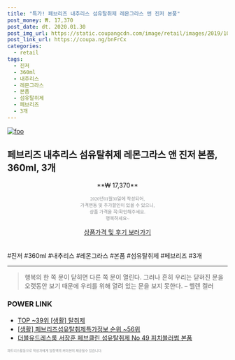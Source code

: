 ```yaml
--- 
title: "특가! 페브리즈 내추리스 섬유탈취제 레몬그라스 앤 진저 본품" 
post_money: ₩. 17,370 
post_date: dt. 2020.01.30 
post_img_url: https://static.coupangcdn.com/image/retail/images/2019/10/10/14/8/a6145a7b-7322-4d73-bf63-c0711578e397.jpg 
post_link_url: https://coupa.ng/bnFrCx 
categories: 
  - retail 
tags: 
  - 진저 
  - 360ml 
  - 내추리스 
  - 레몬그라스 
  - 본품 
  - 섬유탈취제 
  - 페브리즈 
  - 3개 
--- 
```

[![foo](https://static.coupangcdn.com/image/retail/images/2019/10/10/14/8/a6145a7b-7322-4d73-bf63-c0711578e397.jpg)](https://coupa.ng/bnFrCx) 

## 페브리즈 내추리스 섬유탈취제 레몬그라스 앤 진저 본품, 360ml, 3개 
<p style="text-align: center;">**₩ 17,370**</p> 
<p style="text-align: center;"><span style="color: #898c8f; font-family: Georgia,Times,serif; font-size: 0.75em;">2020년01월30일에 작성되어, <br>가격변동 및 추가할인이 있을 수 있으니,<br> 상품 가격을 꼭!확인해주세요.<br>행복하세요~</span> 
</p>	 
<div markdown="0" style="text-align: center;"><a href="https://coupa.ng/bnFrCx" class="btn btn--success">상품가격 및 후기 보러가기</a></div> 
<br><br> 
  #진저 #360ml #내추리스 #레몬그라스 #본품 #섬유탈취제 #페브리즈 #3개 
<hr> 

> 행복의 한 쪽 문이 닫히면 다른 쪽 문이 열린다. 그러나 흔히 우리는 닫혀진 문을 오랫동안 보기 때문에 우리를 위해 열려 있는 문을 보지 못한다. – 헬렌 켈러 


### POWER LINK

* <a href="https://blog.naver.com/an0733/221789624063" target="_blank"> TOP ~39위 [생활] 탈취제</a>
* <a href="https://blog.naver.com/sakai111/221770832899" target="_blank"> [생활] 페브리즈섬유탈취제특가정보 순위 ~56위</a>
* <a href="https://blog.naver.com/fasyy4321/221790516344" target="_blank">더블유드레스룸 서장훈 페브클린 섬유탈취제 No 49 피치블러썸 본품</a>

<span style="color: #898c8f; font-family: Georgia,Times,serif; font-size: 0.55em;">파트너스활동으로 작성자에게 일정액의 커미션이 제공될수 있습니다.</span> 

